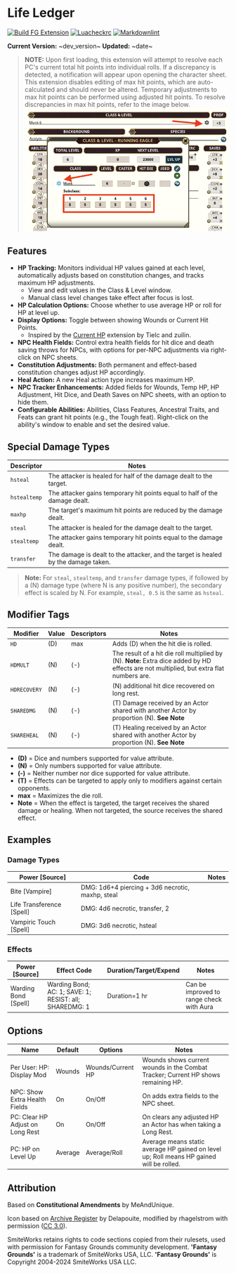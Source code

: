 
# Life Ledger

[![Build FG Extension](https://github.com/rhagelstrom/LifeLedger/actions/workflows/create-release.yml/badge.svg)](https://github.com/rhagelstrom/LifeLedger/actions/workflows/create-release.yml)
[![Luacheckrc](https://github.com/rhagelstrom/LifeLedger/actions/workflows/luacheck.yml/badge.svg)](https://github.com/rhagelstrom/LifeLedger/actions/workflows/luacheck.yml)
[![Markdownlint](https://github.com/rhagelstrom/LifeLedger/actions/workflows/markdownlint.yml/badge.svg)](https://github.com/rhagelstrom/LifeLedger/actions/workflows/markdownlint.yml)

**Current Version:** ~dev_version~
**Updated:** ~date~

> **NOTE:** Upon first loading, this extension will attempt to resolve each PC's current total hit points into individual rolls. If a discrepancy is detected, a notification will appear upon opening the character sheet. This extension disables editing of max hit points, which are auto-calculated and should never be altered. Temporary adjustments to max hit points can be performed using adjusted hit points. To resolve discrepancies in max hit points, refer to the image below.
> ![Fix Discrepancy](.resources/discrepancy.png "Fix")

## Features

- **HP Tracking:** Monitors individual HP values gained at each level, automatically adjusts based on constitution changes, and tracks maximum HP adjustments.
  - View and edit values in the Class & Level window.
  - Manual class level changes take effect after focus is lost.
- **HP Calculation Options:** Choose whether to use average HP or roll for HP at level up.
- **Display Options:** Toggle between showing Wounds or Current Hit Points.
  - Inspired by the [Current HP](https://www.fantasygrounds.com/forums/showthread.php?44140-Current-HP-Extension-for-5E-Ruleset) extension by Tielc and zuilin.
- **NPC Health Fields:** Control extra health fields for hit dice and death saving throws for NPCs, with options for per-NPC adjustments via right-click on NPC sheets.
- **Constitution Adjustments:** Both permanent and effect-based constitution changes adjust HP accordingly.
- **Heal Action:** A new Heal action type increases maximum HP.
- **NPC Tracker Enhancements:** Added fields for Wounds, Temp HP, HP Adjustment, Hit Dice, and Death Saves on NPC sheets, with an option to hide them.
- **Configurable Abilities:** Abilities, Class Features, Ancestral Traits, and Feats can grant hit points (e.g., the Tough feat). Right-click on the ability's window to enable and set the desired value.

## Special Damage Types

| Descriptor | Notes|
| --- | --- |
| `hsteal` | The attacker is healed for half of the damage dealt to the target. |
| `hstealtemp` | The attacker gains temporary hit points equal to half of the damage dealt. |
| `maxhp` | The target's maximum hit points are reduced by the damage dealt. |
| `steal` | The attacker is healed for the damage dealt to the target. |
| `stealtemp` | The attacker gains temporary hit points equal to the damage dealt. |
| `transfer` | The damage is dealt to the attacker, and the target is healed by the damage taken. |

> **Note:** For `steal`, `stealtemp`, and `transfer` damage types, if followed by a (N) damage type (where N is any positive number), the secondary effect is scaled by N. For example, `steal, 0.5` is the same as `hsteal`.

## Modifier Tags

| Modifier | Value | Descriptors | Notes |
| --- | --- | --- | --- |
| `HD` | (D) | max | Adds (D) when the hit die is rolled.|
| `HDMULT` | (N) | (-) | The result of a hit die roll multiplied by (N). **Note:** Extra dice added by HD effects are not multiplied, but extra flat numbers are. |
| `HDRECOVERY` | (N) | (-) | (N) additional hit dice recovered on long rest. |
| `SHAREDMG` | (N) | (-) | (T) Damage received by an Actor shared with another Actor by proportion (N). **See Note**  |
| `SHAREHEAL` | (N) | (-) | (T) Healing received by an Actor shared with another Actor by proportion (N). **See Note** |

- **(D)** = Dice and numbers supported for value attribute.
- **(N)** = Only numbers supported for value attribute.
- **(-)** = Neither number nor dice supported for value attribute.
- **(T)** = Effects can be targeted to apply only to modifiers against certain opponents.
- **max** = Maximizes the die roll.
- **Note** = When the effect is targeted, the target receives the shared damage or healing. When not targeted, the source receives the shared effect.

## Examples

### Damage Types

| Power [Source] | Code | Notes |
| --- | --- | --- |
| Bite [Vampire] | DMG: 1d6+4 piercing + 3d6 necrotic, maxhp, steal | |
| Life Transference [Spell] | DMG: 4d6 necrotic, transfer, 2 | |
| Vampiric Touch [Spell] | DMG: 3d6 necrotic, hsteal | |

### Effects

| Power [Source] | Effect Code | Duration/Target/Expend | Notes |
| --- | --- | --- | --- |
| Warding Bond [Spell] | Warding Bond; AC: 1; SAVE: 1; RESIST: all; SHAREDMG: 1 | Duration=1 hr | Can be improved to range check with Aura |

## Options

| Name | Default | Options | Notes |
| --- | --- | --- | --- |
| Per User: HP: Display Mod | Wounds | Wounds/Current HP | Wounds shows current wounds in the Combat Tracker; Current HP shows remaining HP. |
| NPC: Show Extra Health Fields | On | On/Off | On adds extra fields to the NPC sheet. |
| PC: Clear HP Adjust on Long Rest | On | On/Off | On clears any adjusted HP an Actor has when taking a Long Rest. |
| PC: HP on Level Up | Average  | Average/Roll | Average means static average HP gained on level up; Roll means HP gained will be rolled. |

## Attribution

Based on **Constitutional Amendments** by MeAndUnique.

Icon based on [Archive Register](https://game-icons.net/1x1/delapouite/archive-register.html) by Delapouite, modified by rhagelstrom with permission ([CC 3.0](https://creativecommons.org/licenses/by/3.0/)).

SmiteWorks retains rights to code sections copied from their rulesets, used with permission for Fantasy Grounds community development.
**'Fantasy Grounds'** is a trademark of SmiteWorks USA, LLC.
**'Fantasy Grounds'** is Copyright 2004-2024 SmiteWorks USA LLC.
